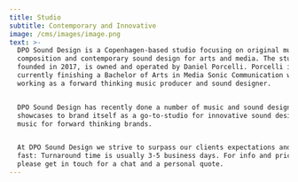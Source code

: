 ```yaml
---
title: Studio
subtitle: Contemporary and Innovative
image: /cms/images/image.png
text: >-
  DPO Sound Design is a Copenhagen-based studio focusing on original music
  composition and contemporary sound design for arts and media. The studio,
  founded in 2017, is owned and operated by Daniel Porcelli. Porcelli is
  currently finishing a Bachelor of Arts in Media Sonic Communication while
  working as a forward thinking music producer and sound designer.


  DPO Sound Design has recently done a number of music and sound design
  showcases to brand itself as a go-to-studio for innovative sound design and
  music for forward thinking brands.


  At DPO Sound Design we strive to surpass our clients expectations and we work
  fast: Turnaround time is usually 3-5 business days. For info and pricing,
  please get in touch for a chat and a personal quote.
---
```























